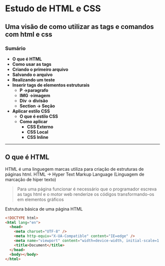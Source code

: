 # Estudo de HTML e CSS

## Uma visão de como utilizar as tags e comandos com html e css

### Sumário

- **O que é HTML**
- **Como usar as tags**
- **Criando o primeiro arquivo**
- **Salvando o arquivo**
- **Realizando um teste**
- **Inserir tags de elementos estruturais**
  - **P ->paragrafo**
  - **IMG ->imagem**
  - **Div -> divisão**
  - **Section -> Seção**
- **Aplicar estilo CSS**
  - **O que é estilo CSS**
  - **Como aplicar**
    - **CSS Externo**
    - **CSS Local**
    - **CSS Inline**

---

## O que é HTML

HTML é uma linguegem marcas utiliza para criação de estruturas
de páginas html.
HTML -> Hyper Text Markup Language (Linguagem de marcação de hiper texto)

> Para uma página funcionar é necessário que o programador escreva as tags
> html e o motor web renderize os códigos transformando-os em
> elementos gráficos

Estrutura básica de uma página HTML

```html
<!DOCTYPE html>
<html lang="en">
  <head>
    <meta charset="UTF-8" />
    <meta http-equiv="X-UA-Compatible" content="IE=edge" />
    <meta name="viewport" content="width=device-width, initial-scale=1.0" />
    <title>Document</title>
  </head>
  <body></body>
</html>
```
